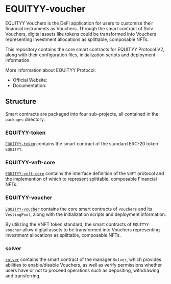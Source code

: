# EQUITYY-voucher

EQUITYY Vouchers is the DeFi application for users to customize their financial instruments as Vouchers. Through the smart contract of Solv Vouchers, digital assets like tokens could be transformed into Vouchers representing investment allocations as splittable, composable NFTs.

This repository contains the core smart contracts for EQUITYY Protocol V2, along with their configuration files, initialization scripts and deployment information.

More information about EQUITYY Protocol:

- Official Website: 
- Documentation: 

## Structure

Smart contracts are packaged into four sub-projects, all contained in the `packages` directory.

### EQUITYY-token

[`EQUITYY-token`](./packages/EQUITYY-token) contains the smart contract of the standard ERC-20 token `EQUITYY`.

### EQUITYY-vnft-core

[`EQUITYY-vnft-core`](./packages/EQUITYY-vnft-core) contains the interface definition of the `VNFT` protocol and the implemention of which to represent splittable, composable Financial NFTs.

### EQUITYY-voucher

[`EQUITYY-voucher`](./packages/EQUITYY-voucher) contains the core smart contracts of `Vouchers` and its `VestingPool`, along with the initialization scripts and deployment information. 

By utilizing the VNFT token standard, the smart contracts of `EQUITYY-voucher` allow digital assets to be transformed into Vouchers representing investment allocations as splittable, composable NFTs.

### solver

[`solver`](./packages/solver) contains the smart contract of the manager `Solver`, which provides abilities to enable/disable Vouchers, as well as verify permissions whether users have or not to proceed operations such as depositing, withdrawing and transferring.

